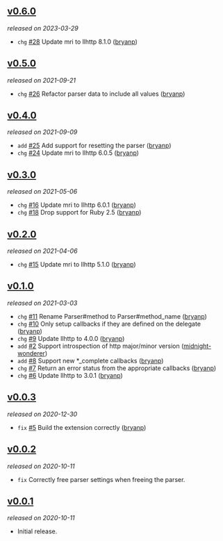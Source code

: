 ## [v0.6.0](https://github.com/bryanp/llhttp/releases/tag/2023-03-29)

*released on 2023-03-29*

  * `chg` [#28](https://github.com/bryanp/llhttp/pull/28) Update mri to llhttp 8.1.0 ([bryanp](https://github.com/bryanp))

## [v0.5.0](https://github.com/bryanp/llhttp/releases/tag/2021-09-21)

*released on 2021-09-21*

  * `chg` [#26](https://github.com/bryanp/llhttp/pull/26) Refactor parser data to include all values ([bryanp](https://github.com/bryanp))

## [v0.4.0](https://github.com/bryanp/llhttp/releases/tag/2021-09-09)

*released on 2021-09-09*

  * `add` [#25](https://github.com/bryanp/llhttp/pull/25) Add support for resetting the parser ([bryanp](https://github.com/bryanp))
  * `chg` [#24](https://github.com/bryanp/llhttp/pull/24) Update mri to llhttp 6.0.5 ([bryanp](https://github.com/bryanp))

## [v0.3.0](https://github.com/bryanp/llhttp/releases/tag/2021-05-06)

*released on 2021-05-06*

  * `chg` [#16](https://github.com/bryanp/llhttp/pull/16) Update mri to llhttp 6.0.1 ([bryanp](https://github.com/bryanp))
  * `chg` [#18](https://github.com/bryanp/llhttp/pull/18) Drop support for Ruby 2.5 ([bryanp](https://github.com/bryanp))

## [v0.2.0](https://github.com/bryanp/llhttp/releases/tag/2021-04-06)

*released on 2021-04-06*

  * `chg` [#15](https://github.com/bryanp/llhttp/pull/15) Update mri to llhttp 5.1.0 ([bryanp](https://github.com/bryanp))

## [v0.1.0](https://github.com/bryanp/llhttp/releases/tag/2021-03-03)

*released on 2021-03-03*

  * `chg` [#11](https://github.com/bryanp/llhttp/pull/11) Rename Parser#method to Parser#method_name ([bryanp](https://github.com/bryanp))
  * `chg` [#10](https://github.com/bryanp/llhttp/pull/10) Only setup callbacks if they are defined on the delegate ([bryanp](https://github.com/bryanp))
  * `chg` [#9](https://github.com/bryanp/llhttp/pull/9) Update llhttp to 4.0.0 ([bryanp](https://github.com/bryanp))
  * `add` [#2](https://github.com/bryanp/llhttp/pull/2) Support introspection of http major/minor version ([midnight-wonderer](https://github.com/midnight-wonderer))
  * `add` [#8](https://github.com/bryanp/llhttp/pull/8) Support new *_complete callbacks ([bryanp](https://github.com/bryanp))
  * `chg` [#7](https://github.com/bryanp/llhttp/pull/7) Return an error status from the appropriate callbacks ([bryanp](https://github.com/bryanp))
  * `chg` [#6](https://github.com/bryanp/llhttp/pull/6) Update llhttp to 3.0.1 ([bryanp](https://github.com/bryanp))

## [v0.0.3](https://github.com/bryanp/llhttp/releases/tag/v0.0.3)

*released on 2020-12-30*

  * `fix` [#5](https://github.com/bryanp/llhttp/pull/5) Build the extension correctly ([bryanp](https://github.com/bryanp))

## [v0.0.2](https://github.com/bryanp/llhttp/releases/tag/v0.0.2)

*released on 2020-10-11*

  * `fix` Correctly free parser settings when freeing the parser.

## [v0.0.1](https://github.com/bryanp/llhttp/releases/tag/v0.0.1)

*released on 2020-10-11*

  * Initial release.



